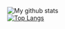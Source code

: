 ![My github stats](https://github-readme-stats.vercel.app/api?username=Galster-dev&theme=radical&include_all_commits=true&count_private=true&show_icons=true)
<br>
[![Top Langs](https://github-readme-stats.vercel.app/api/top-langs/?username=Galster-dev&layout=compact&theme=radical)](https://github.com/anuraghazra/github-readme-stats)
